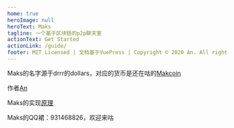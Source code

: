 ```yaml
---
home: true
heroImage: null
heroText: Maks
tagline: 一个基于区块链的p2p聊天室
actionText: Get Started
actionLink: /guide/
footer: MIT Licensed | 文档基于VuePress | Copyright © 2020 An. All rights reserved.
---
```


Maks的名字源于drrr的dollars，对应的货币是还在咕的[Makcoin](https://github.com/kou-yi/Makcoin)  

作者[An](https://ans.ee)  

Maks的实现[原理](/principle/)  

Maks的QQ裙：931468826，欢迎来咕 

